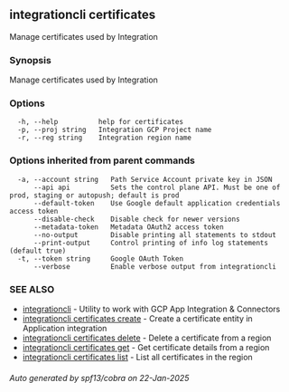 ## integrationcli certificates

Manage certificates used by Integration

### Synopsis

Manage certificates used by Integration

### Options

```
  -h, --help          help for certificates
  -p, --proj string   Integration GCP Project name
  -r, --reg string    Integration region name
```

### Options inherited from parent commands

```
  -a, --account string   Path Service Account private key in JSON
      --api api          Sets the control plane API. Must be one of prod, staging or autopush; default is prod
      --default-token    Use Google default application credentials access token
      --disable-check    Disable check for newer versions
      --metadata-token   Metadata OAuth2 access token
      --no-output        Disable printing all statements to stdout
      --print-output     Control printing of info log statements (default true)
  -t, --token string     Google OAuth Token
      --verbose          Enable verbose output from integrationcli
```

### SEE ALSO

* [integrationcli](integrationcli.md)	 - Utility to work with GCP App Integration & Connectors
* [integrationcli certificates create](integrationcli_certificates_create.md)	 - Create a certificate entity in Application integration
* [integrationcli certificates delete](integrationcli_certificates_delete.md)	 - Delete a certificate from a region
* [integrationcli certificates get](integrationcli_certificates_get.md)	 - Get certificate details from a region
* [integrationcli certificates list](integrationcli_certificates_list.md)	 - List all certificates in the region

###### Auto generated by spf13/cobra on 22-Jan-2025
